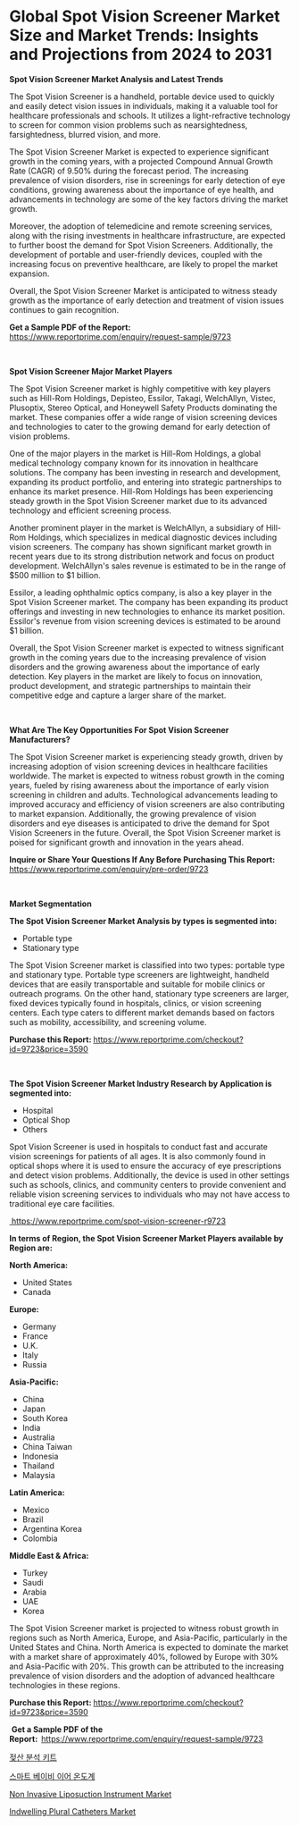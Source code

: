 <p><h1>Global Spot Vision Screener Market Size and Market Trends: Insights and Projections from 2024 to 2031</h1></p><p><strong>Spot Vision Screener Market Analysis and Latest Trends</strong></p>
<p><p>The Spot Vision Screener is a handheld, portable device used to quickly and easily detect vision issues in individuals, making it a valuable tool for healthcare professionals and schools. It utilizes a light-refractive technology to screen for common vision problems such as nearsightedness, farsightedness, blurred vision, and more.</p><p>The Spot Vision Screener Market is expected to experience significant growth in the coming years, with a projected Compound Annual Growth Rate (CAGR) of 9.50% during the forecast period. The increasing prevalence of vision disorders, rise in screenings for early detection of eye conditions, growing awareness about the importance of eye health, and advancements in technology are some of the key factors driving the market growth.</p><p>Moreover, the adoption of telemedicine and remote screening services, along with the rising investments in healthcare infrastructure, are expected to further boost the demand for Spot Vision Screeners. Additionally, the development of portable and user-friendly devices, coupled with the increasing focus on preventive healthcare, are likely to propel the market expansion.</p><p>Overall, the Spot Vision Screener Market is anticipated to witness steady growth as the importance of early detection and treatment of vision issues continues to gain recognition.</p></p>
<p><strong>Get a Sample PDF of the Report:&nbsp;</strong> <a href="https://www.reportprime.com/enquiry/request-sample/9723">https://www.reportprime.com/enquiry/request-sample/9723</a></p>
<p>&nbsp;</p>
<p><strong>Spot Vision Screener Major Market Players</strong></p>
<p><p>The Spot Vision Screener market is highly competitive with key players such as Hill-Rom Holdings, Depisteo, Essilor, Takagi, WelchAllyn, Vistec, Plusoptix, Stereo Optical, and Honeywell Safety Products dominating the market. These companies offer a wide range of vision screening devices and technologies to cater to the growing demand for early detection of vision problems.</p><p>One of the major players in the market is Hill-Rom Holdings, a global medical technology company known for its innovation in healthcare solutions. The company has been investing in research and development, expanding its product portfolio, and entering into strategic partnerships to enhance its market presence. Hill-Rom Holdings has been experiencing steady growth in the Spot Vision Screener market due to its advanced technology and efficient screening process.</p><p>Another prominent player in the market is WelchAllyn, a subsidiary of Hill-Rom Holdings, which specializes in medical diagnostic devices including vision screeners. The company has shown significant market growth in recent years due to its strong distribution network and focus on product development. WelchAllyn's sales revenue is estimated to be in the range of $500 million to $1 billion.</p><p>Essilor, a leading ophthalmic optics company, is also a key player in the Spot Vision Screener market. The company has been expanding its product offerings and investing in new technologies to enhance its market position. Essilor's revenue from vision screening devices is estimated to be around $1 billion.</p><p>Overall, the Spot Vision Screener market is expected to witness significant growth in the coming years due to the increasing prevalence of vision disorders and the growing awareness about the importance of early detection. Key players in the market are likely to focus on innovation, product development, and strategic partnerships to maintain their competitive edge and capture a larger share of the market.</p></p>
<p>&nbsp;</p>
<p><strong>What Are The Key Opportunities For Spot Vision Screener Manufacturers?</strong></p>
<p><p>The Spot Vision Screener market is experiencing steady growth, driven by increasing adoption of vision screening devices in healthcare facilities worldwide. The market is expected to witness robust growth in the coming years, fueled by rising awareness about the importance of early vision screening in children and adults. Technological advancements leading to improved accuracy and efficiency of vision screeners are also contributing to market expansion. Additionally, the growing prevalence of vision disorders and eye diseases is anticipated to drive the demand for Spot Vision Screeners in the future. Overall, the Spot Vision Screener market is poised for significant growth and innovation in the years ahead.</p></p>
<p><strong>Inquire or Share Your Questions If Any Before Purchasing This Report:</strong> <a href="https://www.reportprime.com/enquiry/pre-order/9723">https://www.reportprime.com/enquiry/pre-order/9723</a></p>
<p>&nbsp;</p>
<p><strong>Market Segmentation</strong></p>
<p><strong>The Spot Vision Screener Market Analysis by types is segmented into:</strong></p>
<p><ul><li>Portable type</li><li>Stationary type</li></ul></p>
<p><p>The Spot Vision Screener market is classified into two types: portable type and stationary type. Portable type screeners are lightweight, handheld devices that are easily transportable and suitable for mobile clinics or outreach programs. On the other hand, stationary type screeners are larger, fixed devices typically found in hospitals, clinics, or vision screening centers. Each type caters to different market demands based on factors such as mobility, accessibility, and screening volume.</p></p>
<p><strong>Purchase this Report:&nbsp;</strong><a href="https://www.reportprime.com/checkout?id=9723&price=3590">https://www.reportprime.com/checkout?id=9723&price=3590</a></p>
<p>&nbsp;</p>
<p><strong>The Spot Vision Screener Market Industry Research by Application is segmented into:</strong></p>
<p><ul><li>Hospital</li><li>Optical Shop</li><li>Others</li></ul></p>
<p><p>Spot Vision Screener is used in hospitals to conduct fast and accurate vision screenings for patients of all ages. It is also commonly found in optical shops where it is used to ensure the accuracy of eye prescriptions and detect vision problems. Additionally, the device is used in other settings such as schools, clinics, and community centers to provide convenient and reliable vision screening services to individuals who may not have access to traditional eye care facilities.</p></p>
<p><a href="https://www.reportprime.com/spot-vision-screener-r9723">&nbsp;https://www.reportprime.com/spot-vision-screener-r9723</a></p>
<p><strong>In terms of Region, the Spot Vision Screener Market Players available by Region are:</strong></p>
<p>
    <p> <strong> North America: </strong>
        <ul>
            <li>United States</li>
            <li>Canada</li>
        </ul>
        </p> 
    <p> <strong> Europe: </strong>
        <ul>
            <li>Germany</li>
            <li>France</li>
            <li>U.K.</li>
            <li>Italy</li>
            <li>Russia</li>
        </ul>
        </p> 
    <p> <strong> Asia-Pacific: </strong>
        <ul>
            <li>China</li>
            <li>Japan</li>
            <li>South Korea</li>
            <li>India</li>
            <li>Australia</li>
            <li>China Taiwan</li>
            <li>Indonesia</li>
            <li>Thailand</li>
            <li>Malaysia</li>
        </ul>
        </p> 
    <p> <strong> Latin America: </strong>
        <ul>
            <li>Mexico</li>
            <li>Brazil</li>
            <li>Argentina Korea</li>
            <li>Colombia</li>
        </ul>
        </p> 
    <p> <strong> Middle East & Africa: </strong>
        <ul>
            <li>Turkey</li>
            <li>Saudi</li>
            <li>Arabia</li>
            <li>UAE</li>
            <li>Korea</li>
        </ul>
    </p>
    </p>
<p><p>The Spot Vision Screener market is projected to witness robust growth in regions such as North America, Europe, and Asia-Pacific, particularly in the United States and China. North America is expected to dominate the market with a market share of approximately 40%, followed by Europe with 30% and Asia-Pacific with 20%. This growth can be attributed to the increasing prevalence of vision disorders and the adoption of advanced healthcare technologies in these regions.</p></p>
<p><strong>Purchase this Report: </strong><a href="https://www.reportprime.com/checkout?id=9723&price=3590">https://www.reportprime.com/checkout?id=9723&price=3590</a></p>
<p>&nbsp;<strong>Get a Sample PDF of the Report:&nbsp;&nbsp;</strong><a href="https://www.reportprime.com/enquiry/request-sample/9723">https://www.reportprime.com/enquiry/request-sample/9723</a></p>
<p><strong></strong></p>
<p><p><a href="https://github.com/ahmadrevanz10/Market-Research-Report-List-1/blob/main/2792517107692.md">젖산 분석 키트</a></p><p><a href="https://github.com/jimahmed0511/Market-Research-Report-List-1/blob/main/1405600107687.md">스마트 베이비 이어 온도계</a></p><p><a href="https://github.com/phuonganhit041011/Market-Research-Report-List-1/blob/main/non-invasive-liposuction-instrument-market.md">Non Invasive Liposuction Instrument Market</a></p><p><a href="https://github.com/LeilaniWyman2021/Market-Research-Report-List-2/blob/main/indwelling-plural-catheters-market.md">Indwelling Plural Catheters Market</a></p></p>